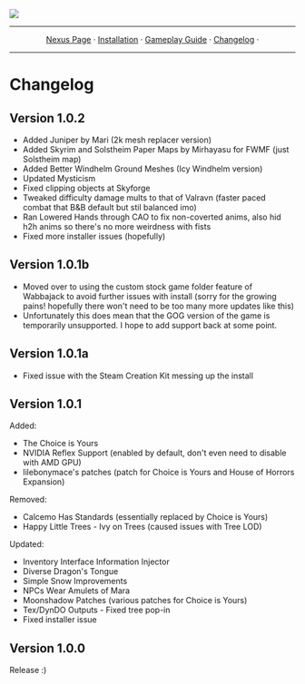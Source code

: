 <a href="https://www.nexusmods.com/skyrimspecialedition/mods/85896"><img src="https://staticdelivery.nexusmods.com/mods/1704/images/85896/85896-1677468574-1704277277.png" target="_blank"></a>

---

<p align="center">
  <a href="https://www.nexusmods.com/skyrimspecialedition/mods/80877">Nexus Page</a> ·
  <a href="README.md">Installation</a> ·
  <a href="GAMEPLAY.md">Gameplay Guide</a> ·
  <a href="CHANGELOG.md">Changelog</a> ·
</p>

---

# Changelog

## Version 1.0.2 
- Added Juniper by Mari (2k mesh replacer version)
- Added Skyrim and Solstheim Paper Maps by Mirhayasu for FWMF (just Solstheim map)
- Added Better Windhelm Ground Meshes (Icy Windhelm version)
- Updated Mysticism
- Fixed clipping objects at Skyforge
- Tweaked difficulty damage mults to that of Valravn (faster paced combat that B&B default but stil balanced imo)
- Ran Lowered Hands through CAO to fix non-coverted anims, also hid h2h anims so there's no more weirdness with fists
- Fixed more installer issues (hopefully)

## Version 1.0.1b

- Moved over to using the custom stock game folder feature of Wabbajack to avoid further issues with install (sorry for the growing pains! hopefully there won't need to be too many more updates like this)
- Unfortunately this does mean that the GOG version of the game is temporarily unsupported. I hope to add support back at some point.

## Version 1.0.1a

- Fixed issue with the Steam Creation Kit messing up the install

## Version 1.0.1

Added:
- The Choice is Yours
- NVIDIA Reflex Support (enabled by default, don't even need to disable with AMD GPU)
- lilebonymace's patches (patch for Choice is Yours and House of Horrors Expansion)

Removed:
- Calcemo Has Standards (essentially replaced by Choice is Yours)
- Happy Little Trees - Ivy on Trees (caused issues with Tree LOD)

Updated:
- Inventory Interface Information Injector
- Diverse Dragon's Tongue
- Simple Snow Improvements
- NPCs Wear Amulets of Mara
- Moonshadow Patches (various patches for Choice is Yours)
- Tex/DynDO Outputs - Fixed tree pop-in
- Fixed installer issue


## Version 1.0.0

Release :)
